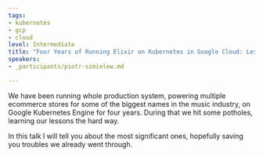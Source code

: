 ```yaml
---
tags:
- kubernetes
- gcp
- cloud
level: Intermediate
title: "Four Years of Running Elixir on Kubernetes in Google Cloud: Lessons Learned"
speakers:
- _participants/piotr-szmielew.md

---
```

We have been running whole production system, powering multiple ecommerce stores for some of the biggest names in the music industry, on Google Kubernetes Engine for four years. During that we hit some potholes, learning our lessons the hard way.

In this talk I will tell you about the most significant ones, hopefully saving you troubles we already went through.
